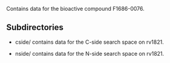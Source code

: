 Contains data for the bioactive compound F1686-0076.

## Subdirectories

- cside/ contains data for the C-side search space on rv1821.

- nside/ contains data for the N-side search space on rv1821.

